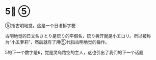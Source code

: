 # 5⃣ ⑤

⑤指古明地觉，这是一个日语拆字梗

古明地觉的日文名さとり是悟り的平假名，悟り拆开就是小五ロリ。所以被称为“小五萝莉”，然后就有了用⑤代指古明地觉的操作。

5的下一个数字是6，觉是灵乌路空的主人，这也引出了我们的下一个话题
